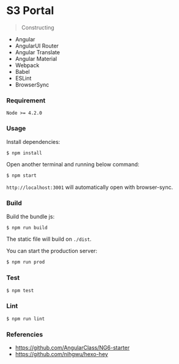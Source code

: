 # S3 Portal

> Constructing

- Angular
- AngularUI Router
- Angular Translate
- Angular Material
- Webpack
- Babel
- ESLint
- BrowserSync

### Requirement

`Node >= 4.2.0`

### Usage

Install dependencies:

```sh
$ npm install
```

Open another terminal and running below command:

```sh
$ npm start
```

`http://localhost:3001` will automatically open with browser-sync.

### Build

Build the bundle js:

```sh
$ npm run build
```

The static file will build on `./dist`.

You can start the production server:

```sh
$ npm run prod
```

### Test

```sh
$ npm test
```

### Lint

```sh
$ npm run lint
```

### Referencies
- https://github.com/AngularClass/NG6-starter
- https://github.com/nihgwu/hexo-hey
